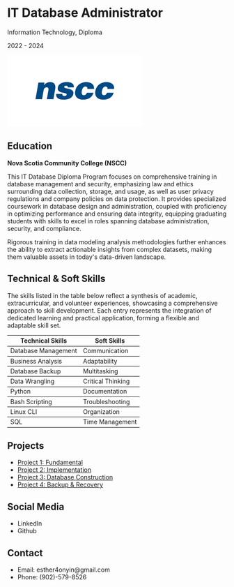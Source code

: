 <html lang="en">
<head>
    <meta charset="UTF-8">
    <meta name="viewport" content="width=device-width, initial-scale=1.0">
    <link rel="stylesheet" type="text/css" href="Design.css">
</head>
<body>
    <h1>IT Database Administrator</h1>
    <p>Information Technology, Diploma</p>
    <p>2022 - 2024</p>
    <img src="/Images/nscc.png" alt="nscc logo">

<h2>Education</h2>
<p><b>Nova Scotia Community College (NSCC)</b></p>
<p>This IT Database Diploma Program focuses on comprehensive training in database management and security, emphasizing law and ethics surrounding data collection, storage, and usage, as well as user privacy regulations and company policies on data protection. It provides specialized coursework in database design and administration, coupled with proficiency in optimizing performance and ensuring data integrity, equipping graduating students with skills to excel in roles spanning database administration, security, and compliance.</p>
<p>Rigorous training in data modeling analysis methodologies further enhances the ability to extract actionable insights from complex datasets, making them valuable assets in today's data-driven landscape.</p>

<h2 class="HeaderSkills">Technical & Soft Skills</h2>
<p>The skills listed in the table below reflect a synthesis of academic, extracurricular, and volunteer experiences, showcasing a comprehensive approach to skill development. Each entry represents the integration of dedicated learning and practical application, forming a flexible and adaptable skill set.</p>

<table>
        <thead>
            <tr>
                <th>Technical Skills</th>
                <th>Soft Skills</th>
            </tr>
        </thead>
        <tbody>
            <tr>
                <td>Database Management</td>
                <td>Communication</td>
            </tr>
        </tbody>
    <tbody>
            <tr>
                <td>Business Analysis</td>
                <td>Adaptability</td>
            </tr>
        </tbody>
    <tbody>
            <tr>
                <td>Database Backup</td>
                <td>Multitasking</td>
            </tr>
        </tbody>
    <tbody>
            <tr>
                <td>Data Wrangling</td>
                <td>Critical Thinking</td>
            </tr>
        </tbody>
    <tbody>
            <tr>
                <td>Python</td>
                <td>Documentation</td>
            </tr>
        </tbody>
    <tbody>
            <tr>
                <td>Bash Scripting</td>
                <td>Troubleshooting</td>
            </tr>
        </tbody>
     <tbody>
            <tr>
                <td>Linux CLI</td>
                <td>Organization</td>
            </tr>
        </tbody>
    <tbody>
            <tr>
                <td>SQL</td>
                <td>Time Management</td>
            </tr>
        </tbody>
    </table>
    

<h2>Projects</h2>
<nav class="menu">
  <ul>
    <li><a href="Foundamental.md">Project 1: Fundamental</a></li>
    <li><a href="Implementation.md">Project 2: Implementation</a></li>
    <li><a href="Database.md">Project 3: Database Construction</</a></li>
    <li><a href="Backup.md">Project 4: Backup & Recovery</a></li>
  </ul>
</nav>
  

<h2>Social Media</h2>
    <ul>
        <li>LinkedIn</li>
        <li>Github</li>
    </ul>

<h2>Contact</h2>
    <ul>
        <li>Email: esther4onyin@gmail.com</li>
        <li>Phone: (902)-579-8526</li>
    </ul>
</body>
</html>

